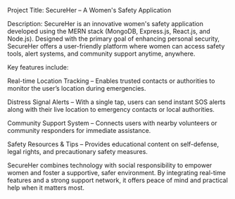Project Title: SecureHer – A Women's Safety Application

Description:
SecureHer is an innovative women's safety application developed using the MERN stack (MongoDB, Express.js, React.js, and Node.js). Designed with the primary goal of enhancing personal security, SecureHer offers a user-friendly platform where women can access safety tools, alert systems, and community support anytime, anywhere.

Key features include:

Real-time Location Tracking – Enables trusted contacts or authorities to monitor the user’s location during emergencies.

Distress Signal Alerts – With a single tap, users can send instant SOS alerts along with their live location to emergency contacts or local authorities.

Community Support System – Connects users with nearby volunteers or community responders for immediate assistance.

Safety Resources & Tips – Provides educational content on self-defense, legal rights, and precautionary safety measures.

SecureHer combines technology with social responsibility to empower women and foster a supportive, safer environment. By integrating real-time features and a strong support network, it offers peace of mind and practical help when it matters most.

